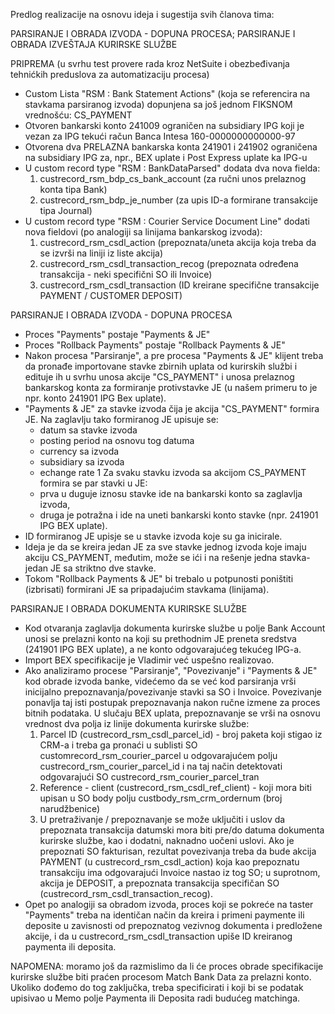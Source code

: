Predlog realizacije na osnovu ideja i sugestija svih članova tima:

PARSIRANJE I OBRADA IZVODA - DOPUNA PROCESA; PARSIRANJE I OBRADA IZVEŠTAJA KURIRSKE SLUŽBE

PRIPREMA (u svrhu test provere rada kroz NetSuite i obezbeđivanja tehnićkih preduslova za automatizaciju procesa)

- Custom Lista "RSM : Bank Statement Actions" (koja se referencira na stavkama parsiranog izvoda) dopunjena sa još jednom FIKSNOM vrednošću: CS_PAYMENT
- Otvoren bankarski konto 241009 ograničen na subsidiary IPG koji je vezan za IPG tekući račun Banca Intesa 160-0000000000000-97
- Otvorena dva PRELAZNA bankarska konta 241901 i 241902 ograničena na subsidiary IPG za, npr., BEX uplate i Post Express uplate ka IPG-u
- U custom record type "RSM : BankDataParsed" dodata dva nova fielda: 
	1. custrecord_rsm_bdp_cs_bank_account (za ručni unos prelaznog konta tipa Bank)
	2. custrecord_rsm_bdp_je_number (za upis ID-a formirane transakcije tipa Journal)
- U custom record type "RSM : Courier Service Document Line" dodati nova fieldovi (po analogiji sa linijama bankarskog izvoda): 
	1. custrecord_rsm_csdl_action (prepoznata/uneta akcija koja treba da se izvrši na liniji iz liste akcija)
	2. custrecord_rsm_csdl_transaction_recog (prepoznata određena transakcija - neki specifični SO ili Invoice)
	3. custrecord_rsm_csdl_transaction (ID kreirane specifične transakcije PAYMENT / CUSTOMER DEPOSIT)

PARSIRANJE I OBRADA IZVODA - DOPUNA PROCESA 

- Proces "Payments" postaje "Payments & JE" 
- Proces "Rollback Payments" postaje "Rollback Payments & JE"
- Nakon procesa "Parsiranje", a pre procesa "Payments & JE" klijent treba da pronađe importovane stavke zbirnih uplata od kurirskih službi 
i edituje ih u svrhu unosa akcije "CS_PAYMENT" i unosa prelaznog bankarskog konta za formiranje protivstavke JE 
(u našem primeru to je npr. konto 241901 IPG Bex uplate).
- "Payments & JE" za stavke izvoda čija je akcija "CS_PAYMENT" formira JE.
	Na zaglavlju tako formiranog JE upisuje se: 
	- datum sa stavke izvoda
	- posting period na osnovu tog datuma
	- currency sa izvoda
	- subsidiary sa izvoda
	- echange rate 1
 	Za svaku stavku izvoda sa akcijom CS_PAYMENT formira se par stavki u JE: 
	- prva u duguje iznosu stavke ide na bankarski konto sa zaglavlja izvoda, 
	- druga je potražna i ide na uneti bankarski konto stavke (npr. 241901 IPG BEX uplate).
- ID formiranog JE upisje se u stavke izvoda koje su ga inicirale. 
- Ideja je da se kreira jedan JE za sve stavke jednog izvoda koje imaju akciju
CS_PAYMENT, međutim, može se ići i na rešenje jedna stavka-jedan JE sa striktno dve stavke.
- Tokom "Rollback Payments & JE" bi trebalo u potpunosti poništiti (izbrisati) formirani JE sa pripadajućim stavkama (linijama).

PARSIRANJE I OBRADA DOKUMENTA KURIRSKE SLUŽBE

- Kod otvaranja zaglavlja dokumenta kurirske službe u polje Bank Account unosi se prelazni konto na koji su prethodnim JE preneta sredstva 
(241901 IPG BEX uplate), a ne konto odgovarajućeg tekućeg IPG-a.
- Import BEX specifikacije je Vladimir već uspešno realizovao.
- Ako analiziramo procese "Parsiranje", "Povezivanje" i "Payments & JE" kod obrade izvoda banke, 
videćemo da se već kod parsiranja vrši inicijalno prepoznavanja/povezivanje stavki sa SO i Invoice.
Povezivanje ponavlja taj isti postupak prepoznavanja nakon ručne izmene za proces bitnih podataka.
U slučaju BEX uplata, prepoznavanje se vrši na osnovu vrednost dva polja iz linije dokumenta kurirske službe:
	1. Parcel ID (custrecord_rsm_csdl_parcel_id) - broj paketa koji stigao iz CRM-a i treba ga pronaći
		u sublisti SO customrecord_rsm_courier_parcel u odgovarajućem polju custrecord_rsm_courier_parcel_id
		i na taj način detektovati odgovarajući SO custrecord_rsm_courier_parcel_tran
	2. Reference - client (custrecord_rsm_csdl_ref_client) - koji mora biti upisan u SO body polju custbody_rsm_crm_ordernum (broj narudžbenice)
	3. U pretraživanje / prepoznavanje se može uključiti i uslov da prepoznata transakcija datumski mora biti pre/do datuma 
	   dokumenta kurirske službe, kao i dodatni, naknadno uočeni uslovi.
Ako je prepoznati SO fakturisan, rezultat povezivanja treba da bude akcija PAYMENT (u custrecord_rsm_csdl_action) koja kao prepoznatu 
transakciju ima odgovarajući Invoice nastao iz tog SO; u suprotnom, akcija je DEPOSIT, a prepoznata transakcija 
specifičan SO (custrecord_rsm_csdl_transaction_recog).
- Opet po analogiji sa obradom izvoda, proces koji se pokreće na taster "Payments" treba na identičan način da kreira i primeni paymente ili deposite
u zavisnosti od prepoznatog vezivnog dokumenta i predložene akcije, i da u custrecord_rsm_csdl_transaction upiše ID kreiranog paymenta ili
deposita.     

NAPOMENA: moramo još da razmislimo da li će proces obrade specifikacije kurirske službe biti praćen procesom Match Bank Data za prelazni konto.
Ukoliko dođemo do tog zaključka, treba specificirati i koji bi se podatak upisivao u Memo polje Paymenta ili Deposita radi budućeg matchinga.
 	
